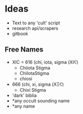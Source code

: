 # Ideas
+ Text to any 'cult' script
+ research api/scrapers
+ gitbook



## Free Names

+ XIC = 616 (chi, iota, sigma (ΧΙϚ)
  + Chiiota Stigma
  + ChiIotaStigma
  + chiosi
+ 666 (chi, xi, sigma (ΧΞϚ)
  + Chixi Stigma
+ 'dark' biblia
+ \*any occult sounding name
+ \*any name
